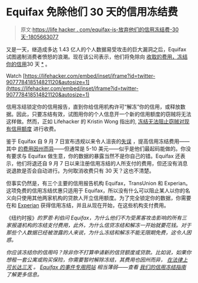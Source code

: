 # Equifax 免除他们 30 天的信用冻结费

> 原文:[https://life hacker . com/equifax-is-放弃他们的信用冻结费-30 天-1805663077](https://lifehacker.com/equifax-is-waiving-their-credit-freeze-fees-for-30-days-1805663077)

又是一天，继造成多达 1.43 亿人的个人数据易受攻击的巨大漏洞之后，Equifax 试图遏制消费者愤怒的浪潮。现在该公司表示，他们将免除向 [收取的费用，冻结你的信用](https://www.freeze.equifax.com/)30 天 [*](http://lifehacker.com/1808935765) 。

Watch [https://lifehacker.com/embed/inset/iframe?id=twitter-907778418514821120&autosize=1](https://lifehacker.com/embed/inset/iframe?id=twitter-907778418514821120&autosize=1) 

信用冻结锁定你的信用报告，直到你给信用机构许可“解冻”你的信用，或释放数据。因此，只要冻结有效，试图用你的个人信息开一个新的信用额度的窃贼将无法这样做。然而，正如 Lifehacker 的 Kristin Wong 指出的, [冻结无法阻止窃贼对现有信用额度](http://twocents.lifehacker.com/everything-you-need-to-know-about-a-credit-freeze-1803139061#_ga=2.16717814.1932113252.1505128677-402151780.1496325830) 进行收费。

鉴于 Equifax 自 9 月 7 日宣布违规以来令人沮丧的[失误](http://lifehacker.com/think-twice-before-signing-up-for-equifaxs-free-credit-1802747105) ，提高信用冻结费用——其中 [的费用因州而异](https://help.equifax.com/servlet/fileField?entityId=ka137000000DSDyAAO&field=attachment__body__s)——但通常是 5-10 美元——似乎是他们最起码能做的。你没有要求与 Equifax 做生意，你的数据的暴露当然不是你自己的错。Equifax 还表示，他们将退还自 9 月 7 日以来注册信用冻结的人所支付的费用，但还没有消息说退款是否会自动进行。为何取消收费只有 30 天？这也不清楚。

但事实仍然是，有三个主要的信用报告机构 Equifax，TransUnion 和 Experian。这项免费的信用冻结优惠只适用于 Equifax，所以没有什么可以阻止某人以你的名义向只使用其他两家机构的贷款人开立信用额度。为了完全锁定你的数据，你需要在和 [Experian](https://www.experian.com/freeze/center.html) 获得信用冻结，并且从现在开始，在这些机构支付费用。

《纽约时报》*的罗恩·利伯问 Equifax，为什么他们不为受黑客攻击影响的所有三家报道机构的冻结支付费用，此外，为什么信贷冻结和解冻一开始就要花钱。对于那些个人数据已经被泄露的人来说，为什么冻结和解冻不能无限期免费，这令人困惑。*

*你应该冻结你的信用吗？除非你不打算申请新的信贷额度或贷款。比如说，如果你想租一套公寓或购买保险，你需要暂时解除冻结，其费用也因州而异， [在法律上可长达三天](https://www.consumer.ftc.gov/articles/0497-credit-freeze-faqs) 。 [Equifax 的事件专用网站](https://www.equifaxsecurity2017.com/) 相当薄弱——查看 [我们的信用冻结指南](https://lifehacker.com/everything-you-need-to-know-about-a-credit-freeze-1803139061) 了解更多信息。*